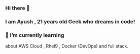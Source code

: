 ### Hi there 👋
### I am Ayush , 21 years old Geek who dreams in code!
### 🌱 I’m currently learning
about AWS Cloud , Rhel9 , Docker (DevOps) and full stack.

<!--
**asvin00/asvin00** is a ✨ _special_ ✨ repository because its `README.md` (this file) appears on your GitHub profile.

Here are some ideas to get you started:

- 🔭 I’m currently working on ...
- 🌱 I’m currently learning ...
- 👯 I’m looking to collaborate on ...
- 🤔 I’m looking for help with ...
- 💬 Ask me about ...
- 📫 How to reach me: ...
- 😄 Pronouns: ...
- ⚡ Fun fact: ...
-->
